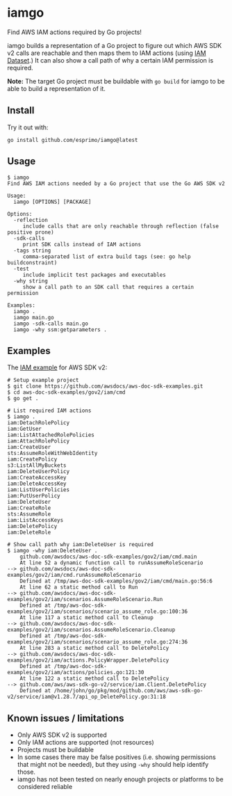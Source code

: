 # iamgo

Find AWS IAM actions required by Go projects!

iamgo builds a representation of a Go project to figure out which AWS SDK v2 calls are reachable and then maps them to IAM actions (using [IAM Dataset](https://github.com/iann0036/iam-dataset/).) It can also show a call path of why a certain IAM permission is required.

**Note:** The target Go project must be buildable with `go build` for iamgo to be able to build a representation of it.

## Install

Try it out with:

```text
go install github.com/esprimo/iamgo@latest
```

## Usage

```text
$ iamgo
Find AWS IAM actions needed by a Go project that use the Go AWS SDK v2

Usage:
  iamgo [OPTIONS] [PACKAGE]

Options:
  -reflection
     include calls that are only reachable through reflection (false positive prone)
  -sdk-calls
     print SDK calls instead of IAM actions
  -tags string
     comma-separated list of extra build tags (see: go help buildconstraint)
  -test
     include implicit test packages and executables
  -why string
     show a call path to an SDK call that requires a certain permission

Examples:
  iamgo .
  iamgo main.go
  iamgo -sdk-calls main.go
  iamgo -why ssm:getparameters .
```

## Examples

The [IAM example](https://github.com/awsdocs/aws-doc-sdk-examples/blob/main/gov2/iam/cmd/main.go) for AWS SDK v2:

```console
# Setup example project
$ git clone https://github.com/awsdocs/aws-doc-sdk-examples.git
$ cd aws-doc-sdk-examples/gov2/iam/cmd
$ go get .

# List required IAM actions
$ iamgo .
iam:DetachRolePolicy
iam:GetUser
iam:ListAttachedRolePolicies
iam:AttachRolePolicy
iam:CreateUser
sts:AssumeRoleWithWebIdentity
iam:CreatePolicy
s3:ListAllMyBuckets
iam:DeleteUserPolicy
iam:CreateAccessKey
iam:DeleteAccessKey
iam:ListUserPolicies
iam:PutUserPolicy
iam:DeleteUser
iam:CreateRole
sts:AssumeRole
iam:ListAccessKeys
iam:DeletePolicy
iam:DeleteRole

# Show call path why iam:DeleteUser is required
$ iamgo -why iam:DeleteUser .
    github.com/awsdocs/aws-doc-sdk-examples/gov2/iam/cmd.main
    At line 52 a dynamic function call to runAssumeRoleScenario
--> github.com/awsdocs/aws-doc-sdk-examples/gov2/iam/cmd.runAssumeRoleScenario
    Defined at /tmp/aws-doc-sdk-examples/gov2/iam/cmd/main.go:56:6
    At line 62 a static method call to Run
--> github.com/awsdocs/aws-doc-sdk-examples/gov2/iam/scenarios.AssumeRoleScenario.Run
    Defined at /tmp/aws-doc-sdk-examples/gov2/iam/scenarios/scenario_assume_role.go:100:36
    At line 117 a static method call to Cleanup
--> github.com/awsdocs/aws-doc-sdk-examples/gov2/iam/scenarios.AssumeRoleScenario.Cleanup
    Defined at /tmp/aws-doc-sdk-examples/gov2/iam/scenarios/scenario_assume_role.go:274:36
    At line 283 a static method call to DeletePolicy
--> github.com/awsdocs/aws-doc-sdk-examples/gov2/iam/actions.PolicyWrapper.DeletePolicy
    Defined at /tmp/aws-doc-sdk-examples/gov2/iam/actions/policies.go:121:30
    At line 122 a static method call to DeletePolicy
--> github.com/aws/aws-sdk-go-v2/service/iam.Client.DeletePolicy
    Defined at /home/john/go/pkg/mod/github.com/aws/aws-sdk-go-v2/service/iam@v1.28.7/api_op_DeletePolicy.go:31:18
```

## Known issues / limitations

- Only AWS SDK v2 is supported
- Only IAM actions are supported (not resources)
- Projects must be buildable
- In some cases there may be false positives (i.e. showing permissions that might not be needed), but they using `-why` should help identify those.
- iamgo has not been tested on nearly enough projects or platforms to be considered reliable
